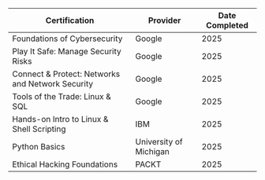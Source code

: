 | Certification                                    | Provider               | Date Completed |
| ------------------------------------------------ | ---------------------- | -------------- |
| Foundations of Cybersecurity                     | Google                 | 2025           |
| Play It Safe: Manage Security Risks              | Google                 | 2025           |
| Connect & Protect: Networks and Network Security | Google                 | 2025           |
| Tools of the Trade: Linux & SQL                  | Google                 | 2025           |
| Hands-on Intro to Linux & Shell Scripting        | IBM                    | 2025           |
| Python Basics                                    | University of Michigan | 2025           |
| Ethical Hacking Foundations                      | PACKT                  | 2025           |
